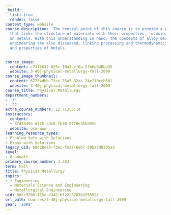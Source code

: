 ```yaml
---
_build:
  list: true
  render: false
content_type: website
course_description: 'The central point of this course is to provide a physical basis
  that links the structure of materials with their properties, focusing primarily
  on metals. With this understanding in hand, the concepts of alloy design and microstructural
  engineering are also discussed, linking processing and thermodynamics to the structure
  and properties of metals.

  '
course_image:
  content: c71ff632-825c-10a3-cf0a-2fb6e8d0ba35
  website: 3-40j-physical-metallurgy-fall-2009
course_image_thumbnail:
  content: 62754dbb-7fce-75a5-32ac-24e210ccb581
  website: 3-40j-physical-metallurgy-fall-2009
course_title: Physical Metallurgy
department_numbers:
- '3'
- '22'
extra_course_numbers: 22.71J,3.14
instructors:
  content:
  - 87d2349e-d725-cdc6-fb90-9770e35bd92e
  website: ocw-www
learning_resource_types:
- Problem Sets with Solutions
- Exams with Solutions
legacy_uid: 68028e76-f3ac-fe27-6eb7-50ba7d8205a3
level:
- Graduate
primary_course_number: 3.40J
term: Fall
title: Physical Metallurgy
topics:
- - Engineering
  - Materials Science and Engineering
  - Metallurgical Engineering
uid: 68cc9766-115c-4342-bf22-5283b1595922
url_path: courses/3-40j-physical-metallurgy-fall-2009
year: '2009'
---
```

